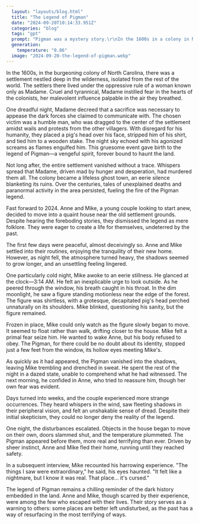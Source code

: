 ```yaml
---
  layout: "layouts/blog.html"
  title: "The Legend of Pigman"
  date: "2024-09-20T10:14:33.951Z"
  categories: "blog"
  tags: "gpt"
  prompt: "Pigman was a mystery story.\r\nIn the 1600s in a colony in North Carolina .. there was a group of people who settled. There was a great cruel woman named Madame they sacrificed one of the people. They dragged him they put a pig's head on his face and he is shirtless and he is tied to a stick and burned him the man screams and since then Pigman has become a legend. In addition the inhabitants disappeared without a trace there is a story that Madame killed them all after a few months due to hunger. And since then this place is haunted. Over the years there have been unexplained deaths of people staying there.\r\nThis year in 2024 a husband and wife wanted to start a new life. The woman's name was Anne and her husband was Mike. They had heard about the mysterious and unusual story before. There was evidence that the disappeared residents were there but the mysterious story that they pop up at night and Pigman comes to get you is a legend.\r\nA couple managed to escape.\r\nMike said in an interview that the things he saw were extraordinary.\r\nMike saw in the middle of the night and thought he was dreaming"
  generation: 
    temperature: "0.86"
  image: "2024-09-20-the-legend-of-pigman.webp"
---
```

In the 1600s, in the burgeoning colony of North Carolina, there was a settlement nestled deep in the wilderness, isolated from the rest of the world. The settlers there lived under the oppressive rule of a woman known only as Madame. Cruel and tyrannical, Madame instilled fear in the hearts of the colonists, her malevolent influence palpable in the air they breathed.

One dreadful night, Madame decreed that a sacrifice was necessary to appease the dark forces she claimed to communicate with. The chosen victim was a humble man, who was dragged to the center of the settlement amidst wails and protests from the other villagers. With disregard for his humanity, they placed a pig's head over his face, stripped him of his shirt, and tied him to a wooden stake. The night sky echoed with his agonized screams as flames engulfed him. This gruesome event gave birth to the legend of Pigman—a vengeful spirit, forever bound to haunt the land.

Not long after, the entire settlement vanished without a trace. Whispers spread that Madame, driven mad by hunger and desperation, had murdered them all. The colony became a lifeless ghost town, an eerie silence blanketing its ruins. Over the centuries, tales of unexplained deaths and paranormal activity in the area persisted, fueling the fire of the Pigman legend.

Fast forward to 2024. Anne and Mike, a young couple looking to start anew, decided to move into a quaint house near the old settlement grounds. Despite hearing the foreboding stories, they dismissed the legend as mere folklore. They were eager to create a life for themselves, undeterred by the past.

The first few days were peaceful, almost deceivingly so. Anne and Mike settled into their routines, enjoying the tranquility of their new home. However, as night fell, the atmosphere turned heavy, the shadows seemed to grow longer, and an unsettling feeling lingered.

One particularly cold night, Mike awoke to an eerie stillness. He glanced at the clock—3:14 AM. He felt an inexplicable urge to look outside. As he peered through the window, his breath caught in his throat. In the dim moonlight, he saw a figure standing motionless near the edge of the forest. The figure was shirtless, with a grotesque, decapitated pig's head perched unnaturally on its shoulders. Mike blinked, questioning his sanity, but the figure remained.

Frozen in place, Mike could only watch as the figure slowly began to move. It seemed to float rather than walk, drifting closer to the house. Mike felt a primal fear seize him. He wanted to wake Anne, but his body refused to obey. The Pigman, for there could be no doubt about its identity, stopped just a few feet from the window, its hollow eyes meeting Mike's.

As quickly as it had appeared, the Pigman vanished into the shadows, leaving Mike trembling and drenched in sweat. He spent the rest of the night in a dazed state, unable to comprehend what he had witnessed. The next morning, he confided in Anne, who tried to reassure him, though her own fear was evident.

Days turned into weeks, and the couple experienced more strange occurrences. They heard whispers in the wind, saw fleeting shadows in their peripheral vision, and felt an unshakable sense of dread. Despite their initial skepticism, they could no longer deny the reality of the legend.

One night, the disturbances escalated. Objects in the house began to move on their own, doors slammed shut, and the temperature plummeted. The Pigman appeared before them, more real and terrifying than ever. Driven by sheer instinct, Anne and Mike fled their home, running until they reached safety.

In a subsequent interview, Mike recounted his harrowing experience. "The things I saw were extraordinary," he said, his eyes haunted. "It felt like a nightmare, but I know it was real. That place... it's cursed."

The legend of Pigman remains a chilling reminder of the dark history embedded in the land. Anne and Mike, though scarred by their experience, were among the few who escaped with their lives. Their story serves as a warning to others: some places are better left undisturbed, as the past has a way of resurfacing in the most terrifying of ways.
